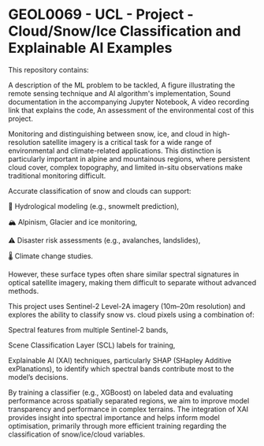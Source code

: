 # GEOL0069 - UCL - Project - Cloud/Snow/Ice Classification and Explainable AI Examples

This repository contains:

A description of the ML problem to be tackled,
A figure illustrating the remote sensing technique and AI algorithm's implementation,
Sound documentation in the accompanying Jupyter Notebook,
A video recording link that explains the code,
An assessment of the environmental cost of this project.

Monitoring and distinguishing between snow, ice, and cloud in high-resolution satellite imagery is a critical task for a wide range of environmental and climate-related applications. This distinction is particularly important in alpine and mountainous regions, where persistent cloud cover, complex topography, and limited in-situ observations make traditional monitoring difficult.

Accurate classification of snow and clouds can support:

🌊 Hydrological modeling (e.g., snowmelt prediction),

🏔️ Alpinism, Glacier and ice monitoring,

⚠️ Disaster risk assessments (e.g., avalanches, landslides),

🌡️ Climate change studies.

However, these surface types often share similar spectral signatures in optical satellite imagery, making them difficult to separate without advanced methods.

This project uses Sentinel-2 Level-2A imagery (10m–20m resolution) and explores the ability to classify snow vs. cloud pixels using a combination of:

Spectral features from multiple Sentinel-2 bands,

Scene Classification Layer (SCL) labels for training,

Explainable AI (XAI) techniques, particularly SHAP (SHapley Additive exPlanations), to identify which spectral bands contribute most to the model’s decisions.

By training a classifier (e.g., XGBoost) on labeled data and evaluating performance across spatially separated regions, we aim to improve model transparency and performance in complex terrains. The integration of XAI provides insight into spectral importance and helps inform model optimisation, primarily through more efficient training regarding the classification of snow/ice/cloud variables.
